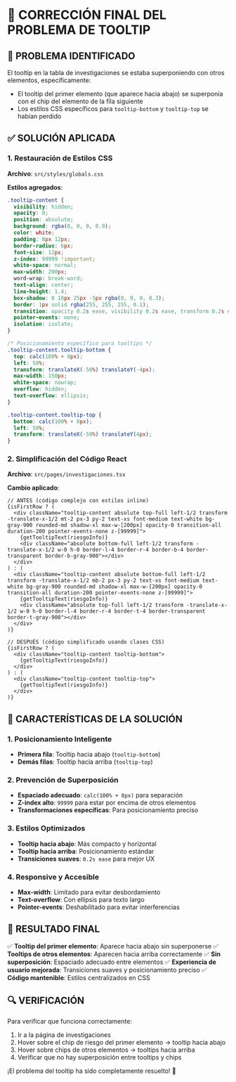 # 🔧 CORRECCIÓN FINAL DEL PROBLEMA DE TOOLTIP

## 🎯 **PROBLEMA IDENTIFICADO**

El tooltip en la tabla de investigaciones se estaba superponiendo con otros elementos, específicamente:
- El tooltip del primer elemento (que aparece hacia abajo) se superponía con el chip del elemento de la fila siguiente
- Los estilos CSS específicos para `tooltip-bottom` y `tooltip-top` se habían perdido

## ✅ **SOLUCIÓN APLICADA**

### **1. Restauración de Estilos CSS**
**Archivo**: `src/styles/globals.css`

**Estilos agregados**:
```css
.tooltip-content {
  visibility: hidden;
  opacity: 0;
  position: absolute;
  background: rgba(0, 0, 0, 0.9);
  color: white;
  padding: 8px 12px;
  border-radius: 6px;
  font-size: 12px;
  z-index: 99999 !important;
  white-space: normal;
  max-width: 200px;
  word-wrap: break-word;
  text-align: center;
  line-height: 1.4;
  box-shadow: 0 10px 25px -5px rgba(0, 0, 0, 0.3);
  border: 1px solid rgba(255, 255, 255, 0.1);
  transition: opacity 0.2s ease, visibility 0.2s ease, transform 0.2s ease;
  pointer-events: none;
  isolation: isolate;
}

/* Posicionamiento específico para tooltips */
.tooltip-content.tooltip-bottom {
  top: calc(100% + 8px);
  left: 50%;
  transform: translateX(-50%) translateY(-4px);
  max-width: 150px;
  white-space: nowrap;
  overflow: hidden;
  text-overflow: ellipsis;
}

.tooltip-content.tooltip-top {
  bottom: calc(100% + 8px);
  left: 50%;
  transform: translateX(-50%) translateY(4px);
}
```

### **2. Simplificación del Código React**
**Archivo**: `src/pages/investigaciones.tsx`

**Cambio aplicado**:
```tsx
// ANTES (código complejo con estilos inline)
{isFirstRow ? (
  <div className="tooltip-content absolute top-full left-1/2 transform -translate-x-1/2 mt-2 px-3 py-2 text-xs font-medium text-white bg-gray-900 rounded-md shadow-xl max-w-[200px] opacity-0 transition-all duration-200 pointer-events-none z-[99999]">
    {getTooltipText(riesgoInfo)}
    <div className="absolute bottom-full left-1/2 transform -translate-x-1/2 w-0 h-0 border-l-4 border-r-4 border-b-4 border-transparent border-b-gray-900"></div>
  </div>
) : (
  <div className="tooltip-content absolute bottom-full left-1/2 transform -translate-x-1/2 mb-2 px-3 py-2 text-xs font-medium text-white bg-gray-900 rounded-md shadow-xl max-w-[200px] opacity-0 transition-all duration-200 pointer-events-none z-[99999]">
    {getTooltipText(riesgoInfo)}
    <div className="absolute top-full left-1/2 transform -translate-x-1/2 w-0 h-0 border-l-4 border-r-4 border-t-4 border-transparent border-t-gray-900"></div>
  </div>
)}

// DESPUÉS (código simplificado usando clases CSS)
{isFirstRow ? (
  <div className="tooltip-content tooltip-bottom">
    {getTooltipText(riesgoInfo)}
  </div>
) : (
  <div className="tooltip-content tooltip-top">
    {getTooltipText(riesgoInfo)}
  </div>
)}
```

## 🎯 **CARACTERÍSTICAS DE LA SOLUCIÓN**

### **1. Posicionamiento Inteligente**
- **Primera fila**: Tooltip hacia abajo (`tooltip-bottom`)
- **Demás filas**: Tooltip hacia arriba (`tooltip-top`)

### **2. Prevención de Superposición**
- **Espaciado adecuado**: `calc(100% + 8px)` para separación
- **Z-index alto**: `99999` para estar por encima de otros elementos
- **Transformaciones específicas**: Para posicionamiento preciso

### **3. Estilos Optimizados**
- **Tooltip hacia abajo**: Más compacto y horizontal
- **Tooltip hacia arriba**: Posicionamiento estándar
- **Transiciones suaves**: `0.2s ease` para mejor UX

### **4. Responsive y Accesible**
- **Max-width**: Limitado para evitar desbordamiento
- **Text-overflow**: Con ellipsis para texto largo
- **Pointer-events**: Deshabilitado para evitar interferencias

## 🎉 **RESULTADO FINAL**

✅ **Tooltip del primer elemento**: Aparece hacia abajo sin superponerse
✅ **Tooltips de otros elementos**: Aparecen hacia arriba correctamente
✅ **Sin superposición**: Espaciado adecuado entre elementos
✅ **Experiencia de usuario mejorada**: Transiciones suaves y posicionamiento preciso
✅ **Código mantenible**: Estilos centralizados en CSS

## 🔍 **VERIFICACIÓN**

Para verificar que funciona correctamente:
1. Ir a la página de investigaciones
2. Hover sobre el chip de riesgo del primer elemento → tooltip hacia abajo
3. Hover sobre chips de otros elementos → tooltips hacia arriba
4. Verificar que no hay superposición entre tooltips y chips

¡El problema del tooltip ha sido completamente resuelto! 🚀
